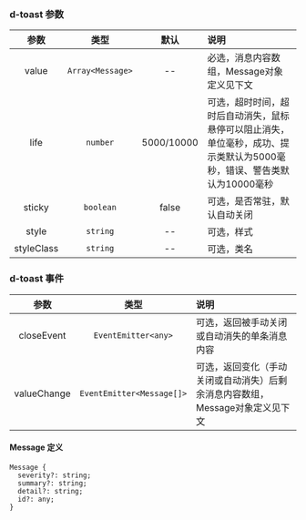 ### d-toast 参数
| 参数        | 类型          | 默认        |   说明                 |
| :---------: | :----------: | :---------: | :------------------------------------------|
| value |  `Array<Message>` | -- | 必选，消息内容数组，Message对象定义见下文|
| life        | `number`       | 5000/10000        | 可选，超时时间，超时后自动消失，鼠标悬停可以阻止消失，单位毫秒，成功、提示类默认为5000毫秒，错误、警告类默认为10000毫秒 |
| sticky       | `boolean`      | false       | 可选，是否常驻，默认自动关闭 |
| style       | `string`       | --      | 可选，样式 |
| styleClass  | `string`       | --      | 可选，类名 |

### d-toast 事件

| 参数        | 类型          |   说明                 |
| :---------: | :----------: | :------------------------------------------|
| closeEvent |  `EventEmitter<any>` | 可选，返回被手动关闭或自动消失的单条消息内容|
| valueChange |  `EventEmitter<Message[]>` | 可选，返回变化（手动关闭或自动消失）后剩余消息内容数组，Message对象定义见下文|

#### Message 定义 
```
Message {
  severity?: string;
  summary?: string;
  detail?: string;
  id?: any;
}
```
